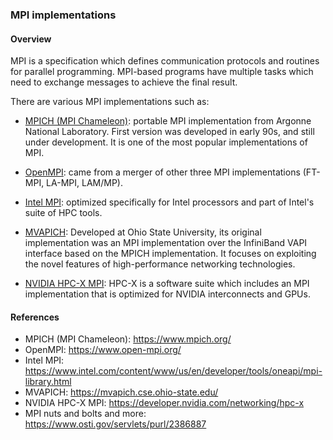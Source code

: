 ### MPI implementations


#### Overview

MPI is a specification which defines communication protocols and routines for parallel programming. MPI-based programs have multiple tasks which need to exchange messages to achieve the final result.

There are various MPI implementations such as:

- [MPICH (MPI Chameleon)](https://www.mpich.org/): portable MPI implementation from Argonne National Laboratory. First version was developed in early 90s, and still under development. It is one of the most popular implementations of MPI.

- [OpenMPI](https://www.open-mpi.org/): came from a merger of other three MPI implementations (FT-MPI, LA-MPI, LAM/MP).

- [Intel MPI](https://www.intel.com/content/www/us/en/developer/tools/oneapi/mpi-library.html): optimized specifically for Intel processors and part of Intel's suite of HPC tools.

- [MVAPICH](https://mvapich.cse.ohio-state.edu/): Developed at Ohio State University, its original implementation was an MPI implementation over the InfiniBand VAPI interface based on the MPICH implementation. It focuses on exploiting the novel features of high-performance networking technologies.

- [NVIDIA HPC-X MPI](https://developer.nvidia.com/networking/hpc-x): HPC-X is
a software suite which includes an MPI implementation that is optimized for
NVIDIA interconnects and GPUs.

#### References

- MPICH (MPI Chameleon): <https://www.mpich.org/>
- OpenMPI: <https://www.open-mpi.org/>
- Intel MPI:
<https://www.intel.com/content/www/us/en/developer/tools/oneapi/mpi-library.html>
- MVAPICH: <https://mvapich.cse.ohio-state.edu/>
- NVIDIA HPC-X MPI: <https://developer.nvidia.com/networking/hpc-x>
- MPI nuts and bolts and more: <https://www.osti.gov/servlets/purl/2386887>
